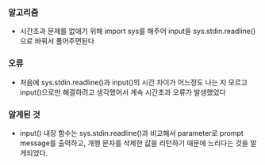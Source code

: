 ### 알고리즘
 - 시간초과 문제를 없애기 위해 import sys를 해주어 input을 sys.stdin.readline()으로 바꿔서 풀어주면된다

### 오류
 - 처음에 sys.stdin.readline()과 input()의 시간 차이가 어느정도 나는 지 모르고 input()으로만 해결하려고 생각했어서 계속 시간초과 오류가 발생했었다

### 알게된 것
 - input() 내장 함수는 sys.stdin.readline()과 비교해서 parameter로 prompt message를 출력하고, 개행 문자를 삭제한 값을 리턴하기 때문에 느리다는 것을 알게되었다.

